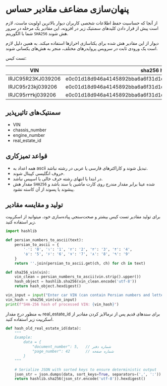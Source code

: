 # پنهان‌سازی مضاعف مقادیر حساس

از آنجا که حساسیت حفظ اطلاعات شخصی کاربران دیوار بالاترین اولویت ماست، لازم است پیش از قرار دادن کلیدهای سمنتیک زیر در افزونه، این مقادیر یک مرحله در سرور شما با الگوریتم `SHA256` هش شوند.

دیوار از این مقادیر هش شده برای یکتاسازی احرازها استفاده میکند. به همین دلیل لازم است یک ورودی ثابت در سرویس پروایدرهای مختلف، منجر به هش‌های یکسانی شوند.

تست کیس:

| VIN               | sha256 hash hex                                                     |
|-------------------|---------------------------------------------------------------------|
| IRJC95R23KJ039206 | e0c01d18d946a4145892bba6a6f31d1c0bc16de04f3df3d3ccd3adfe63e838bf    |
| IRJC95r23kj039206 | e0c01d18d946a4145892bba6a6f31d1c0bc16de04f3df3d3ccd3adfe63e838bf    |
| IRJC95r۲۳kj039206 | e0c01d18d946a4145892bba6a6f31d1c0bc16de04f3df3d3ccd3adfe63e838bf    |

## سمنتیک‌های تاثیرپذیر

- VIN
- chassis_number
- engine_number
- real_estate_id

## قواعد تمیزکاری

- همه اعداد به ascii تبدیل شوند و کاراکتر‌های فارسی یا عربی در رشته نباشد.
- حروف انگلیسی کپیتال شوند.
- در ابتدا یا انتهای رشته حرف خالی یا اسپیس نباشد.
- مقدار هش `SHA256` شده عینا برابر مقدار مندرج روی کارت ماشین یا سند باشد و پیشوند یا پسوند از آن کاسته نشود.

## تولید و مقایسه مقادیر

برای تولید مقادیر تست کیس بیشتر و صحت‌سنجی پیاده‌سازی خود، میتوانید از اسکریپت زیر استفاده کنید.

```python
import hashlib

def persian_numbers_to_ascii(text):
    persian_to_ascii = {
        '۰': '0', '۱': '1', '۲': '2', '۳': '3', '۴': '4',
        '۵': '5', '۶': '6', '۷': '7', '۸': '8', '۹': '9'
    }
    return ''.join(persian_to_ascii.get(ch, ch) for ch in text)

def sha256_vin(vin):
    vin_clean = persian_numbers_to_ascii(vin.strip().upper())
    hash_object = hashlib.sha256(vin_clean.encode('utf-8'))
    return hash_object.hexdigest()

vin_input = input("Enter car VIN (can contain Persian numbers and letters): ")
vin_hash = sha256_vin(vin_input)
print(f"SHA-256 hash of processed VIN: {vin_hash}")
```

به منظور درج مقدار real_estate_id برای سند‌های قدیم پس از نرمالایز کردن مقادیر از اسکریپت زیر استفاده کنید.

``` python
def hash_old_real_estate_id(data):
    """
    Example:
        data = {
            "document_number": 5,   // شماره دفتر
            "page_number": 42       // شماره صفحه
        }
    """

    # Serialize JSON with sorted keys to ensure deterministic output
    json_str = json.dumps(data, sort_keys=True, separators=(',', ':'))
    return hashlib.sha256(json_str.encode('utf-8')).hexdigest()

```
